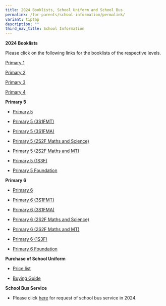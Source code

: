 ```yaml
---
title: 2024 Booklists, School Uniform and School Bus
permalink: /for-parents/school-information/permalink/
variant: tiptap
description: ""
third_nav_title: School Information
---
```

<p><strong>2024 Booklists</strong>
</p>
<p>Please click on the following links for the booklists of the respective
levels.</p>
<p><a href="/files/YCKPS_P1_09_11_2023.pdf" rel="noopener noreferrer nofollow" target="_blank">Primary 1</a>
</p>
<p><a href="/files/YCKPS_P2_09_11_2023.pdf" rel="noopener noreferrer nofollow" target="_blank">Primary 2</a>
</p>
<p><a href="/files/YCKPS_P3_09_11_2023.pdf" rel="noopener noreferrer nofollow" target="_blank">Primary 3</a>
</p>
<p><a href="/files/YCKPS_P4_09_11_2023.pdf" rel="noopener noreferrer nofollow" target="_blank">Primary 4</a>
</p>
<p><strong>Primary 5</strong>
</p>
<ul data-tight="true" class="tight">
<li>
<p><a href="/files/YCKPS_P5_09_11_2023.pdf" rel="noopener noreferrer nofollow" target="_blank">Primary 5</a>
</p>
</li>
<li>
<p><a href="/files/YCKPS_P5_3S1F_MT_09_11_2023.pdf" rel="noopener noreferrer nofollow" target="_blank">Primary 5 (3S1FMT)</a>
</p>
</li>
<li>
<p><a href="/files/YCKPS_P5_3S1F_MA_09_11_2023.pdf" rel="noopener noreferrer nofollow" target="_blank">Primary 5 (3S1FMA)</a>
</p>
</li>
<li>
<p><a href="/files/YCKPS_P5_2S_FMA_SC_09_11_2023.pdf" rel="noopener noreferrer nofollow" target="_blank">Primary 5 (2S2F Maths and Science)</a>
</p>
</li>
<li>
<p><a href="/files/YCKPS_P5_2S_FMA_MT_09_11_2023.pdf" rel="noopener noreferrer nofollow" target="_blank">Primary 5 (2S2F Maths and MT)</a>
</p>
</li>
<li>
<p><a href="/files/YCKPS_P5_1S3F_09_11_2023.pdf" rel="noopener noreferrer nofollow" target="_blank">Primary 5 (1S3F)</a>
</p>
</li>
<li>
<p><a href="/files/YCKPS_P5_FDN_09_11_2023.pdf" rel="noopener noreferrer nofollow" target="_blank">Primary 5 Foundation</a>
</p>
</li>
</ul>
<p><strong>Primary 6</strong>
</p>
<ul data-tight="true" class="tight">
<li>
<p><a href="/files/YCKPS_P6_09_11_2023.pdf" rel="noopener noreferrer nofollow" target="_blank">Primary 6</a>
</p>
</li>
<li>
<p><a href="/files/YCKPS_P6_3S1F_MT_09_11_2023.pdf" rel="noopener noreferrer nofollow" target="_blank">Primary 6 (3S1FMT)</a>
</p>
</li>
<li>
<p><a href="/files/YCKPS_P6_3S1F_MA_09_11_2023.pdf" rel="noopener noreferrer nofollow" target="_blank">Primary 6 (3S1FMA)</a>
</p>
</li>
<li>
<p><a href="/files/YCKPS_P6_2S_FMA_SC_09_11_2023.pdf" rel="noopener noreferrer nofollow" target="_blank">Primary 6 (2S2F Maths and Science)</a>
</p>
</li>
<li>
<p><a href="/files/YCKPS_P6_2S_FMA_MT_09_11_2023.pdf" rel="noopener noreferrer nofollow" target="_blank">Primary 6 (2S2F Maths and MT)</a>
</p>
</li>
<li>
<p><a href="/files/YCKPS_P6_1S3F_09_11_2023.pdf" rel="noopener noreferrer nofollow" target="_blank">Primary 6 (1S3F)</a>
</p>
</li>
<li>
<p><a href="/files/YCKPS_P6_FDN_09_11_2023.pdf" rel="noopener noreferrer nofollow" target="_blank">Primary 6 Foundation</a>
</p>
</li>
</ul>
<p><strong>Purchase of School Uniform</strong>
</p>
<ul data-tight="true" class="tight">
<li>
<p><a href="/files/YCKPS___Uniform_Order_Form.pdf" rel="noopener nofollow" target="_blank">Price list</a>
</p>
</li>
<li>
<p><a href="/files/Buying_Guide___Home_Delivery___Self_Collection_Uniform_Vendor_.pdf" rel="noopener noreferrer nofollow" target="_blank">Buying Guide</a>
</p>
</li>
</ul>
<p><strong>School Bus Service</strong>
</p>
<ul data-tight="true" class="tight">
<li>
<p>Please click <a href="/files/Request_Bus_Service_Form_2024.pdf" rel="noopener noreferrer nofollow" target="_blank">here</a> for
request of school bus service in 2024.</p>
</li>
</ul>
<p></p>